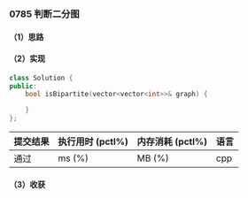 ### 0785 判断二分图

#### （1）思路

#### （2）实现

```cpp
class Solution {
public:
    bool isBipartite(vector<vector<int>>& graph) {

    }
};
```

| 提交结果 | 执行用时 (pctl%) | 内存消耗 (pctl%) | 语言 |
|:---------|:-----------------|:-----------------|:-----|
| 通过     |  ms (%)   |  MB (%)  | cpp  |

#### （3）收获
